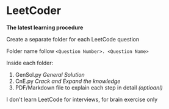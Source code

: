 # LeetCoder

**The latest learning procedure**

Create a separate folder for each LeetCode question

Folder name follow `<Question Number>. <Question Name>`

Inside each folder:
   1. GenSol.py *General Solution*
   2. CnE.py *Crack and Expand the knowledge*
   3. PDF/Markdown file to explain each step in detail *(optioanl)*

I don't learn LeetCode for interviews, for brain exercise only